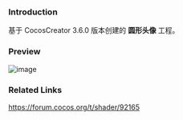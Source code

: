 ### Introduction
基于 CocosCreator 3.6.0 版本创建的 **圆形头像** 工程。

### Preview
![image](../../../image/202202/2022022401.png)

### Related Links
https://forum.cocos.org/t/shader/92165